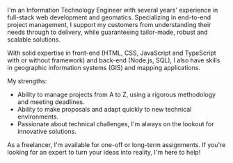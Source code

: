 I'm an Information Technology Engineer with several years' experience in full-stack web development and geomatics. Specializing in end-to-end project management, I support my customers from understanding their needs through to delivery, while guaranteeing tailor-made, robust and scalable solutions.

With solid expertise in front-end (HTML, CSS, JavaScript and TypeScript with or without framework) and back-end (Node.js, SQL), I also have skills in geographic information systems (GIS) and mapping applications.

My strengths:

- Ability to manage projects from A to Z, using a rigorous methodology and meeting deadlines.
- Ability to make proposals and adapt quickly to new technical environments.
- Passionate about technical challenges, I'm always on the lookout for innovative solutions.

As a freelancer, I'm available for one-off or long-term assignments. If you're looking for an expert to turn your ideas into reality, I'm here to help!
